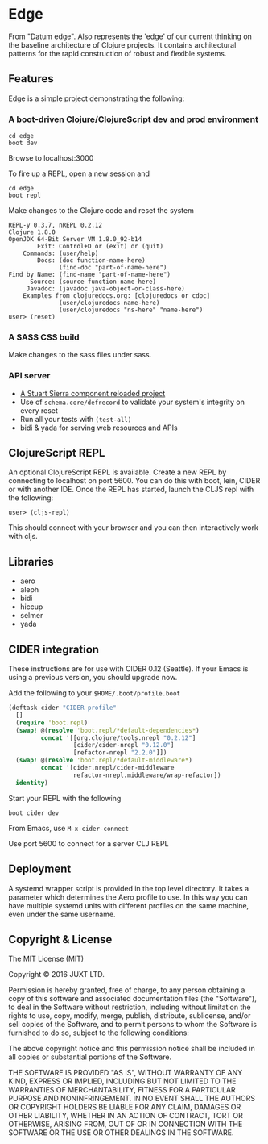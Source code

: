 # Edge

From "Datum edge". Also represents the 'edge' of our current thinking
on the baseline architecture of Clojure projects. It contains
architectural patterns for the rapid construction of robust and
flexible systems.

## Features

Edge is a simple project demonstrating the following:

### A boot-driven Clojure/ClojureScript dev and prod environment

```
cd edge
boot dev
```

Browse to localhost:3000

To fire up a REPL, open a new session and

```
cd edge
boot repl
```

Make changes to the Clojure code and reset the system

```
REPL-y 0.3.7, nREPL 0.2.12
Clojure 1.8.0
OpenJDK 64-Bit Server VM 1.8.0_92-b14
        Exit: Control+D or (exit) or (quit)
    Commands: (user/help)
        Docs: (doc function-name-here)
              (find-doc "part-of-name-here")
Find by Name: (find-name "part-of-name-here")
      Source: (source function-name-here)
     Javadoc: (javadoc java-object-or-class-here)
    Examples from clojuredocs.org: [clojuredocs or cdoc]
              (user/clojuredocs name-here)
              (user/clojuredocs "ns-here" "name-here")
user> (reset)
```

### A SASS CSS build

Make changes to the sass files under sass.

### API server

- [A Stuart Sierra component reloaded project](https://github.com/stuartsierra/component)
- Use of `schema.core/defrecord` to validate your system's integrity on every reset
- Run all your tests with `(test-all)`
- bidi & yada for serving web resources and APIs

## ClojureScript REPL

An optional ClojureScript REPL is available. Create a new REPL by connecting to localhost on port 5600. You can do this with boot, lein, CIDER or with another IDE. Once the REPL has started, launch the CLJS repl with the following:

```
user> (cljs-repl)
```

This should connect with your browser and you can then interactively work with cljs.

## Libraries

- aero
- aleph
- bidi
- hiccup
- selmer
- yada

## CIDER integration

These instructions are for use with CIDER 0.12 (Seattle). If your
Emacs is using a previous version, you should upgrade now.

Add the following to your `$HOME/.boot/profile.boot`

```clojure
(deftask cider "CIDER profile"
  []
  (require 'boot.repl)
  (swap! @(resolve 'boot.repl/*default-dependencies*)
         concat '[[org.clojure/tools.nrepl "0.2.12"]
                  [cider/cider-nrepl "0.12.0"]
                  [refactor-nrepl "2.2.0"]])
  (swap! @(resolve 'boot.repl/*default-middleware*)
         concat '[cider.nrepl/cider-middleware
                  refactor-nrepl.middleware/wrap-refactor])
  identity)
```

Start your REPL with the following

```
boot cider dev
```

From Emacs, use `M-x cider-connect`

Use port 5600 to connect for a server CLJ REPL

## Deployment

A systemd wrapper script is provided in the top level directory. It takes a parameter which determines the Aero profile to use. In this way you can have multiple systemd units with different profiles on the same machine, even under the same username.

## Copyright & License

The MIT License (MIT)

Copyright © 2016 JUXT LTD.

Permission is hereby granted, free of charge, to any person obtaining a copy of this software and associated documentation files (the "Software"), to deal in the Software without restriction, including without limitation the rights to use, copy, modify, merge, publish, distribute, sublicense, and/or sell copies of the Software, and to permit persons to whom the Software is furnished to do so, subject to the following conditions:

The above copyright notice and this permission notice shall be included in all copies or substantial portions of the Software.

THE SOFTWARE IS PROVIDED "AS IS", WITHOUT WARRANTY OF ANY KIND, EXPRESS OR IMPLIED, INCLUDING BUT NOT LIMITED TO THE WARRANTIES OF MERCHANTABILITY, FITNESS FOR A PARTICULAR PURPOSE AND NONINFRINGEMENT. IN NO EVENT SHALL THE AUTHORS OR COPYRIGHT HOLDERS BE LIABLE FOR ANY CLAIM, DAMAGES OR OTHER LIABILITY, WHETHER IN AN ACTION OF CONTRACT, TORT OR OTHERWISE, ARISING FROM, OUT OF OR IN CONNECTION WITH THE SOFTWARE OR THE USE OR OTHER DEALINGS IN THE SOFTWARE.
